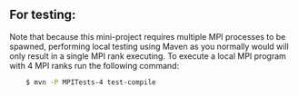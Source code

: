 ## For testing:
Note that because this mini-project requires multiple MPI processes to be spawned, performing local testing using Maven as you normally would will only result in a single MPI rank executing. To execute a local MPI program with 4 MPI ranks run the following command:
```bash
	$ mvn -P MPITests-4 test-compile
```